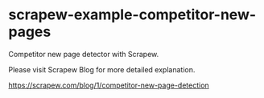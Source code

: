 # scrapew-example-competitor-new-pages

Competitor new page detector with Scrapew.

Please visit Scrapew Blog for more detailed explanation.

https://scrapew.com/blog/1/competitor-new-page-detection
